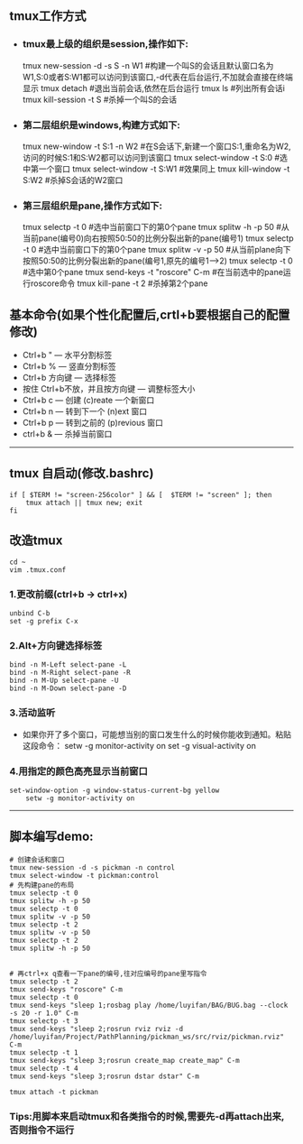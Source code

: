 ## tmux工作方式
- ### tmux最上级的组织是session,操作如下:
	tmux new-session -d -s S -n W1 #构建一个叫S的会话且默认窗口名为W1,S:0或者S:W1都可以访问到该窗口,-d代表在后台运行,不加就会直接在终端显示
	tmux detach #退出当前会话,依然在后台运行
	tmux ls #列出所有会话i
	tmux kill-session -t S #杀掉一个叫S的会话
- ### 第二层组织是windows,构建方式如下:
	tmux new-window -t S:1 -n W2 #在S会话下,新建一个窗口S:1,重命名为W2,访问的时候S:1和S:W2都可以访问到该窗口
	tmux select-window -t S:0 #选中第一个窗口
	tmux select-window -t S:W1 #效果同上
	tmux kill-window -t S:W2 #杀掉S会话的W2窗口
- ### 第三层组织是pane,操作方式如下:
	tmux selectp -t 0 #选中当前窗口下的第0个pane
	tmux splitw -h -p 50 #从当前pane(编号0)向右按照50:50的比例分裂出新的pane(编号1)
	tmux selectp -t 0 #选中当前窗口下的第0个pane
	tmux splitw -v -p 50 #从当前plane向下按照50:50的比例分裂出新的pane(编号1,原先的编号1-->2)
	tmux selectp -t 0 #选中第0个pane
	tmux send-keys -t "roscore" C-m #在当前选中的pane运行roscore命令
	tmux kill-pane -t 2 #杀掉第2个pane

## 基本命令(如果个性化配置后,crtl+b要根据自己的配置修改)
- Ctrl+b " — 水平分割标签
- Ctrl+b % — 竖直分割标签
- Ctrl+b 方向键 — 选择标签
- 按住 Ctrl+b不放，并且按方向键 — 调整标签大小
- Ctrl+b c — 创建 (c)reate 一个新窗口
- Ctrl+b n — 转到下一个 (n)ext 窗口
- Ctrl+b p — 转到之前的 (p)revious 窗口
- ctrl+b & — 杀掉当前窗口
-----

## tmux 自启动(修改.bashrc)
	if [ $TERM != "screen-256color" ] && [  $TERM != "screen" ]; then
	    tmux attach || tmux new; exit
	fi 

## 改造tmux
	cd ~
	vim .tmux.conf
### 1.更改前缀(ctrl+b -> ctrl+x)
	unbind C-b
	set -g prefix C-x
### 2.Alt+方向键选择标签
	bind -n M-Left select-pane -L
	bind -n M-Right select-pane -R
	bind -n M-Up select-pane -U
	bind -n M-Down select-pane -D

### 3.活动监听
- 如果你开了多个窗口，可能想当别的窗口发生什么的时候你能收到通知。粘贴这段命令：
	setw -g monitor-activity on
	set -g visual-activity on

### 4.用指定的颜色高亮显示当前窗口
	set-window-option -g window-status-current-bg yellow
        setw -g monitor-activity on
------

## 脚本编写demo:
	# 创建会话和窗口
	tmux new-session -d -s pickman -n control
	tmux select-window -t pickman:control
	# 先构建pane的布局
	tmux selectp -t 0
	tmux splitw -h -p 50
	tmux selectp -t 0
	tmux splitw -v -p 50
	tmux selectp -t 2
	tmux splitw -v -p 50
	tmux selectp -t 2
	tmux splitw -h -p 50
	
	
	# 再ctrl+x q查看一下pane的编号,往对应编号的pane里写指令
	tmux selectp -t 2
	tmux send-keys "roscore" C-m
	tmux selectp -t 0
	tmux send-keys "sleep 1;rosbag play /home/luyifan/BAG/BUG.bag --clock -s 20 -r 1.0" C-m
	tmux selectp -t 3
	tmux send-keys "sleep 2;rosrun rviz rviz -d /home/luyifan/Project/PathPlanning/pickman_ws/src/rviz/pickman.rviz" C-m
	tmux selectp -t 1
	tmux send-keys "sleep 3;rosrun create_map create_map" C-m
	tmux selectp -t 4
	tmux send-keys "sleep 3;rosrun dstar dstar" C-m
	
	tmux attach -t pickman
### Tips:用脚本来启动tmux和各类指令的时候,需要先-d再attach出来,否则指令不运行
